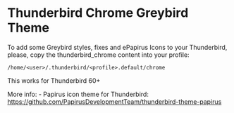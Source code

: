 # Thunderbird Chrome Greybird Theme

To add some Greybird styles, fixes and ePapirus Icons to your Thunderbird, please, copy the thunderbird_chrome content into your profile:

	/home/<user>/.thunderbird/<profile>.default/chrome

This works for Thunderbird 60+


More info:
	- Papirus icon theme for Thunderbird: https://github.com/PapirusDevelopmentTeam/thunderbird-theme-papirus
